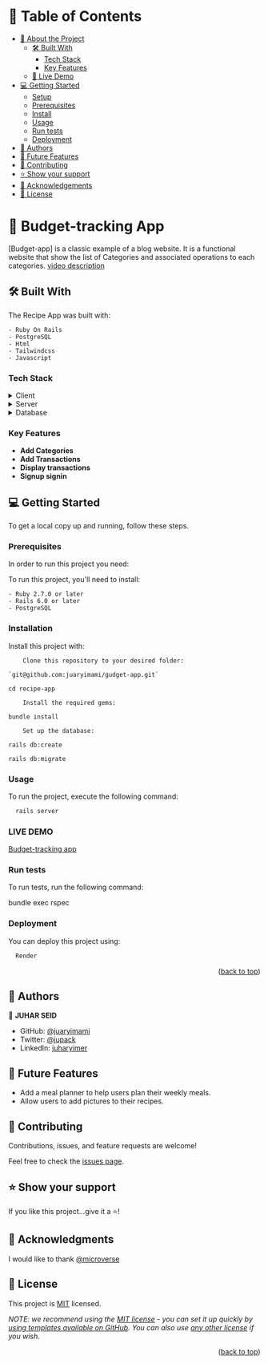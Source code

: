 <a name="readme-top"></a>

# 📗 Table of Contents

- [📖 About the Project](#about-project)
  - [🛠 Built With](#built-with)
    - [Tech Stack](#tech-stack)
    - [Key Features](#key-features)
  - [🚀 Live Demo](#live-demo)
- [💻 Getting Started](#getting-started)
  - [Setup](#setup)
  - [Prerequisites](#prerequisites)
  - [Install](#install)
  - [Usage](#usage)
  - [Run tests](#run-tests)
  - [Deployment](#triangular_flag_on_post-deployment)
- [👥 Authors](#authors)
- [🔭 Future Features](#future-features)
- [🤝 Contributing](#contributing)
- [⭐️ Show your support](#support)
- [🙏 Acknowledgements](#acknowledgements)
- [📝 License](#license)

# 📖 Budget-tracking App <a name="about-project"></a>

[Budget-app] is a classic example of a blog website. It is a functional website that show the list of Categories and associated operations to each categories.
[video description](https://drive.google.com/file/d/1KABOSfUWQScLh13Mcy4NtJGdfzoqvef7/view?usp=sharing)

## 🛠 Built With <a name="built-with"></a>

The Recipe App was built with:

    - Ruby On Rails
    - PostgreSQL
    - Html
    - Tailwindcss
    - Javascript

### Tech Stack <a name="tech-stack"></a>

<details>
  <summary>Client</summary>
</details>

<details>
  <summary>Server</summary>
</details>

<details>
<summary>Database</summary>
</details>

### Key Features <a name="key-features"></a>

- **Add Categories**
- **Add Transactions**
- **Display transactions**
- **Signup signin**

## 💻 Getting Started <a name="getting-started"></a>

To get a local copy up and running, follow these steps.

### Prerequisites

In order to run this project you need:

To run this project, you'll need to install:

    - Ruby 2.7.0 or later
    - Rails 6.0 or later
    - PostgreSQL

### Installation

Install this project with:

```
    Clone this repository to your desired folder:

`git@github.com:juaryimami/gudget-app.git`

cd recipe-app

    Install the required gems:

bundle install

    Set up the database:

rails db:create

rails db:migrate
```

### Usage

To run the project, execute the following command:

```sh
  rails server
```
### LIVE DEMO
[Budget-tracking app](https://budget-tracking.onrender.com/)

### Run tests

To run tests, run the following command:

bundle exec rspec

### Deployment

You can deploy this project using:

```sh
  Render
```

 <p align="right">(<a href="#readme-top">back to top</a>)</p>

## 👥 Authors <a name="authors"></a>

👤 **JUHAR SEID**

- GitHub: [@juaryimami](https://github.com/juaryimami)
- Twitter: [@jupack](https://twitter.com/juhar75777)
- LinkedIn: [juharyimer](https://www.linkedin.com/in/juhar-yimer/)

## 🔭 Future Features <a name="future-features"></a>

- Add a meal planner to help users plan their weekly meals.
- Allow users to add pictures to their recipes.

## 🤝 Contributing <a name="contributing"></a>

Contributions, issues, and feature requests are welcome!

Feel free to check the [issues page](https://github.com/habasm/budbet-app/issues).

## ⭐️ Show your support <a name="support"></a>

If you like this project...give it a ⭐️!

## 🙏 Acknowledgments <a name="acknowledgements"></a>

I would like to thank [@microverse](https://www.microverse.org/)

## 📝 License <a name="license"></a>

This project is [MIT](./LICENSE) licensed.

_NOTE: we recommend using the [MIT license](https://choosealicense.com/licenses/mit/) - you can set it up quickly by [using templates available on GitHub](https://docs.github.com/en/communities/setting-up-your-project-for-healthy-contributions/adding-a-license-to-a-repository). You can also use [any other license](https://choosealicense.com/licenses/) if you wish._

<p align="right">(<a href="#readme-top">back to top</a>)</p>

